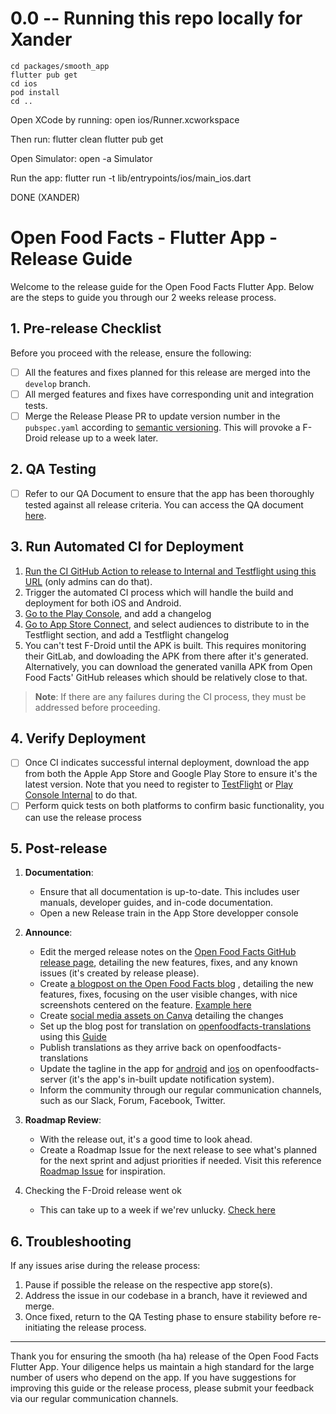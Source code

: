 # 0.0 -- Running this repo locally for Xander
    cd packages/smooth_app
    flutter pub get
    cd ios
    pod install
    cd ..

Open XCode by running:
open ios/Runner.xcworkspace

Then run:
    flutter clean
    flutter pub get

Open Simulator:
    open -a Simulator

Run the app:
    flutter run -t lib/entrypoints/ios/main_ios.dart

DONE (XANDER)

# Open Food Facts - Flutter App - Release Guide

Welcome to the release guide for the Open Food Facts Flutter App. Below are the steps to guide you through our 2 weeks release process.

## 1. Pre-release Checklist

Before you proceed with the release, ensure the following:

- [ ] All the features and fixes planned for this release are merged into the `develop` branch.
- [ ] All merged features and fixes have corresponding unit and integration tests.
- [ ] Merge the Release Please PR to update version number in the `pubspec.yaml` according to [semantic versioning](https://semver.org/). This will provoke a F-Droid release up to a week later.

## 2. QA Testing

- [ ] Refer to our QA Document to ensure that the app has been thoroughly tested against all release criteria. You can access the QA document [here](https://fake-url-to-QA-document.com).
  
## 3. Run Automated CI for Deployment

1. [Run the CI GitHub Action to release to Internal and Testflight using this URL](https://github.com/openfoodfacts/smooth-app/actions/workflows/internal-release.yml) (only admins can do that).
2. Trigger the automated CI process which will handle the build and deployment for both iOS and Android.
3. [Go to the Play Console](https://play.google.com/console/u/0/developers/4712693179220384697/app/4972942602078310258/tracks/internal-testing), and add a changelog
4. [Go to App Store Connect](https://appstoreconnect.apple.com/apps/588797948/testflight/ios), and select audiences to distribute to in the Testflight section, and add a Testflight changelog
5. You can't test F-Droid until the APK is built. This requires monitoring their GitLab, and dowloading the APK from there after it's generated. Alternatively, you can download the generated vanilla APK from Open Food Facts' GitHub releases which should be relatively close to that.
> **Note**: If there are any failures during the CI process, they must be addressed before proceeding.

## 4. Verify Deployment

- [ ] Once CI indicates successful internal deployment, download the app from both the Apple App Store and Google Play Store to ensure it's the latest version. Note that you need to register to [TestFlight](https://appstoreconnect.apple.com/apps/588797948/testflight/ios) or [Play Console Internal](https://play.google.com/console/u/0/developers/4712693179220384697/app/4972942602078310258/tracks/internal-testing) to do that.
- [ ] Perform quick tests on both platforms to confirm basic functionality, you can use the release process

## 5. Post-release

1. **Documentation**:
    - Ensure that all documentation is up-to-date. This includes user manuals, developer guides, and in-code documentation.
    - Open a new Release train in the App Store developper console
    
2. **Announce**:
    - Edit the merged release notes on the [Open Food Facts GitHub release page](https://github.com/openfoodfacts/smooth-app/releases), detailing the new features, fixes, and any known issues (it's created by release please).
    - Create [a blogpost on the Open Food Facts blog](https://blog.openfoodfacts.org/wp-admin/post-new.php) , detailing the new features, fixes, focusing on the user visible changes, with nice screenshots centered on the feature. [Example here](https://blog.openfoodfacts.org/en/news/introducing-the-v4-9-0-of-the-open-food-facts-app-a-polished-experience)
    - Create [social media assets on Canva](https://www.canva.com/design/DAFHzRJvuHU/yT1P-MPYkgw4eQtzo_TERQ/edit) detailing the changes
    - Set up the blog post for translation on [openfoodfacts-translations](https://github.com/openfoodfacts/openfoodfacts-translations/tree/main/blog/en-US) using this [Guide](https://fake-url-to-guide.com)
    - Publish translations as they arrive back on openfoodfacts-translations
    - Update the tagline in the app for [android](https://github.com/openfoodfacts/openfoodfacts-server/blob/main/html/files/tagline-off-android-v2.json) and [ios](https://github.com/openfoodfacts/openfoodfacts-server/blob/main/html/files/tagline-off-ios-v2.json) on openfoodfacts-server (it's the app's in-built update notification system).
    - Inform the community through our regular communication channels, such as our Slack, Forum, Facebook, Twitter.

3. **Roadmap Review**:
    - With the release out, it's a good time to look ahead.
    - Create a Roadmap Issue for the next release to see what's planned for the next sprint and adjust priorities if needed. Visit this reference [Roadmap Issue](https://github.com/openfoodfacts/smooth-app/issues/4523)  for inspiration.
  
4. Checking the F-Droid release went ok
    - This can take up to a week if we'rev unlucky. [Check here](https://f-droid.org/fr/packages/openfoodfacts.github.scrachx.openfood/)
    
## 6. Troubleshooting

If any issues arise during the release process:

1. Pause if possible the release on the respective app store(s).
2. Address the issue in our codebase in a branch, have it reviewed and merge.
3. Once fixed, return to the QA Testing phase to ensure stability before re-initiating the release process.

---

Thank you for ensuring the smooth (ha ha) release of the Open Food Facts Flutter App. Your diligence helps us maintain a high standard for the large number of users who depend on the app. If you have suggestions for improving this guide or the release process, please submit your feedback via our regular communication channels.
